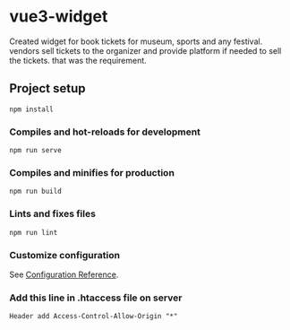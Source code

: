# vue3-widget
Created widget for book tickets for museum, sports and any festival. vendors sell tickets to the organizer and provide platform if needed to sell the tickets. that was the requirement.
## Project setup
```
npm install
```

### Compiles and hot-reloads for development
```
npm run serve
```

### Compiles and minifies for production
```
npm run build
```

### Lints and fixes files
```
npm run lint
```

### Customize configuration
See [Configuration Reference](https://cli.vuejs.org/config/).


### Add this line in .htaccess file on server 
```
Header add Access-Control-Allow-Origin "*"
```
